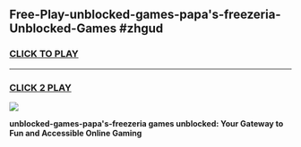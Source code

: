 
## Free-Play-unblocked-games-papa's-freezeria-Unblocked-Games #zhgud
<h3>
<a href="https://news.freeplayer.one?title=unblocked-games-papa's-freezeria&ref=8M">CLICK TO PLAY</a></h3>
<hr>

<h3>
<a href="https://news.freeplayer.one?title=unblocked-games-papa's-freezeria&ref=8M">CLICK 2 PLAY</a>
  
</h3>

<a href="https://news.freeplayer.one?title=unblocked-games-papa's-freezeria&ref=8M"><img src="https://clearcache.store/games.png"></a>


**unblocked-games-papa's-freezeria games unblocked: Your Gateway to Fun and Accessible Online Gaming**
